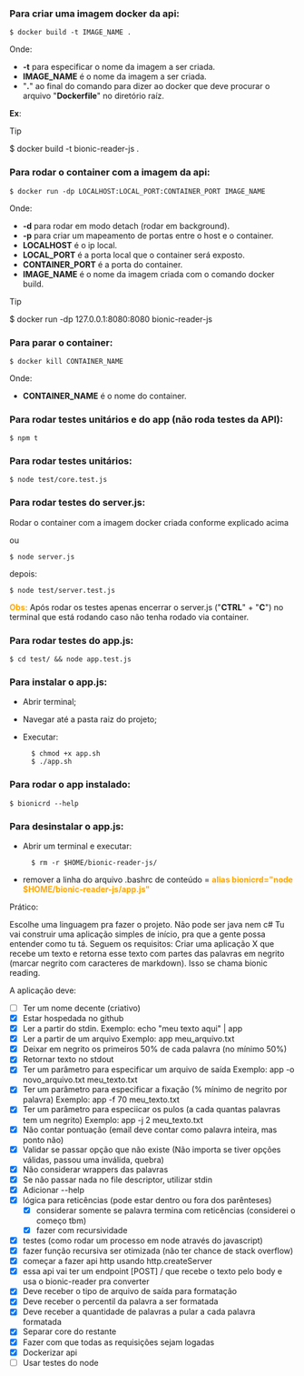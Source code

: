 ### Para criar uma imagem docker da api:
    $ docker build -t IMAGE_NAME .

Onde:
- **-t** para especificar o nome da imagem a ser criada.
- **IMAGE_NAME** é o nome da imagem a ser criada.
- "**.**" ao final do comando para dizer ao docker que deve procurar o arquivo "**Dockerfile**" no diretório raíz.

**Ex**:
> [!TIP]
> $ docker build -t bionic-reader-js .

### Para rodar o container com a imagem da api:
    $ docker run -dp LOCALHOST:LOCAL_PORT:CONTAINER_PORT IMAGE_NAME

Onde:
- **-d** para rodar em modo detach (rodar em background).
- **-p** para criar um mapeamento de portas entre o host e o container.
- **LOCALHOST** é o ip local.
- **LOCAL_PORT** é a porta local que o container será exposto.
- **CONTAINER_PORT** é a porta do container.
- **IMAGE_NAME** é o nome da imagem criada com o comando docker build.

> [!TIP]
> $ docker run -dp 127.0.0.1:8080:8080 bionic-reader-js

### Para parar o container:
    $ docker kill CONTAINER_NAME

Onde:
- **CONTAINER_NAME** é o nome do container.

### Para rodar testes unitários e do app (não roda testes da API):
    $ npm t

### Para rodar testes unitários:
    $ node test/core.test.js

### Para rodar testes do server.js:
Rodar o container com a imagem docker criada conforme explicado acima

ou

    $ node server.js
depois:

    $ node test/server.test.js

<span style="color:orange">**Obs:**</span> Após rodar os testes apenas encerrar o server.js ("**CTRL**" + "**C**") no terminal que está rodando caso não tenha rodado via container.

### Para rodar testes do app.js:
    $ cd test/ && node app.test.js

### Para instalar o app.js:
- Abrir terminal;
- Navegar até a pasta raiz do projeto;
- Executar:
    
        $ chmod +x app.sh
        $ ./app.sh

### Para rodar o app instalado:
    $ bionicrd --help
    
### Para desinstalar o app.js:
- Abrir um terminal e executar:
        
        $ rm -r $HOME/bionic-reader-js/
        
- remover a linha do arquivo .bashrc de conteúdo = <span style="color:orange">**alias bionicrd="node $HOME/bionic-reader-js/app.js"**</span>




Prático:

Escolhe uma linguagem pra fazer o projeto. Não pode ser java nem c#
Tu vai construir uma aplicação simples de início, pra que a gente possa entender como tu tá. Seguem os requisitos:
Criar uma aplicação X que recebe um texto e retorna esse texto com partes das palavras em negrito (marcar negrito com caracteres de markdown). Isso se chama bionic reading.

A aplicação deve:

- [ ] Ter um nome decente (criativo)
- [x] Estar hospedada no github
- [x] Ler a partir do stdin.
    Exemplo: echo "meu texto aqui" | app
- [x] Ler a partir de um arquivo
    Exemplo: app meu_arquivo.txt
- [x] Deixar em negrito os primeiros 50% de cada palavra (no mínimo 50%)
- [x] Retornar texto no stdout
- [x] Ter um parâmetro para especificar um arquivo de saída
    Exemplo: app -o novo_arquivo.txt meu_texto.txt
- [x] Ter um parâmetro para especificar a fixação (% mínimo de negrito por palavra)
    Exemplo: app -f 70 meu_texto.txt
- [x] Ter um parâmetro para especiicar os pulos (a cada quantas palavras tem um negrito)
    Exemplo: app -j 2 meu_texto.txt
- [x] Não contar pontuação (email deve contar como palavra inteira, mas ponto não)
- [x] Validar se passar opção que não existe (Não importa se tiver opções válidas, passou uma inválida, quebra)
- [x] Não considerar wrappers das palavras
- [x] Se não passar nada no file descriptor, utilizar stdin
- [x] Adicionar --help
- [x] lógica para reticências (pode estar dentro ou fora dos parênteses)
    - [x] considerar somente se palavra termina com reticências (considerei o começo tbm)
    - [x] fazer com recursividade
- [x] testes (como rodar um processo em node através do javascript)
- [x] fazer função recursiva ser otimizada (não ter chance de stack overflow)
- [x] começar a fazer api http usando http.createServer
- [x] essa api vai ter um endpoint [POST] / que recebe o texto pelo body e usa o bionic-reader pra converter
- [x] Deve receber o tipo de arquivo de saída para formatação
- [x] Deve receber o percentil da palavra a ser formatada
- [x] Deve receber a quantidade de palavras a pular a cada palavra formatada
- [x] Separar core do restante
- [x] Fazer com que todas as requisições sejam logadas
- [x] Dockerizar api
- [ ] Usar testes do node
